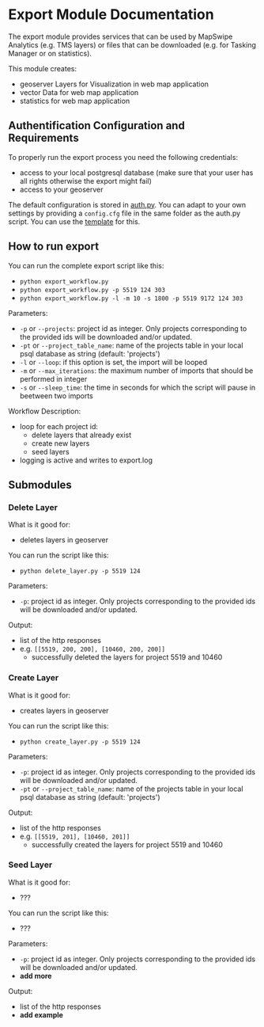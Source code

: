 # Export Module Documentation
The export module provides services that can be used by MapSwipe Analytics (e.g. TMS layers) or files that can be downloaded (e.g. for Tasking Manager or on statistics).

This module creates:
* geoserver Layers for Visualization in web map application
* vector Data for web map application
* statistics for web map application

## Authentification Configuration and Requirements
To properly run the export process you need the following credentials:
* access to your local postgresql database (make sure that your user has all rights otherwise the export might fail)
* access to your geoserver

The default configuration is stored in [auth.py](cfg/auth.py). You can adapt to your own settings by providing a `config.cfg` file in the same folder as the auth.py script. You can use the [template](cfg/your_config_file.cfg) for this.

## How to run export
You can run the complete export script like this:
* `python export_workflow.py`
* `python export_workflow.py -p 5519 124 303`
* `python export_workflow.py -l -m 10 -s 1800 -p 5519 9172 124 303`

Parameters:
* `-p` or `--projects`: project id as integer. Only projects corresponding to the provided ids will be downloaded and/or updated.
* `-pt` or `--project_table_name`: name of the projects table in your local psql database as string (default: 'projects')
* `-l` or `--loop`: if this option is set, the import will be looped
* `-m` or `--max_iterations`: the maximum number of imports that should be performed in integer
* `-s` or `--sleep_time`: the time in seconds for which the script will pause in beetween two imports

Workflow Description:
* loop for each project id:
    * delete layers that already exist
    * create new layers
    * seed layers
* logging is active and writes to export.log

## Submodules
### Delete Layer
What is it good for:
* deletes layers in geoserver

You can run the script like this:
* `python delete_layer.py -p 5519 124`

Parameters:
* `-p`: project id as integer. Only projects corresponding to the provided ids will be downloaded and/or updated.

Output:
* list of the http responses
* e.g. `[[5519, 200, 200], [10460, 200, 200]]`
    * successfully deleted the layers for project 5519 and 10460

### Create Layer
What is it good for:
* creates layers in geoserver

You can run the script like this:
* `python create_layer.py -p 5519 124`

Parameters:
* `-p`: project id as integer. Only projects corresponding to the provided ids will be downloaded and/or updated.
* `-pt` or `--project_table_name`: name of the projects table in your local psql database as string (default: 'projects')

Output:
* list of the http responses
* e.g. `[[5519, 201], [10460, 201]]`
    * successfully created the layers for project 5519 and 10460

### Seed Layer
What is it good for:
* ???

You can run the script like this:
* ???

Parameters:
* `-p`: project id as integer. Only projects corresponding to the provided ids will be downloaded and/or updated.
* **add more**

Output:
* list of the http responses
* **add example**
